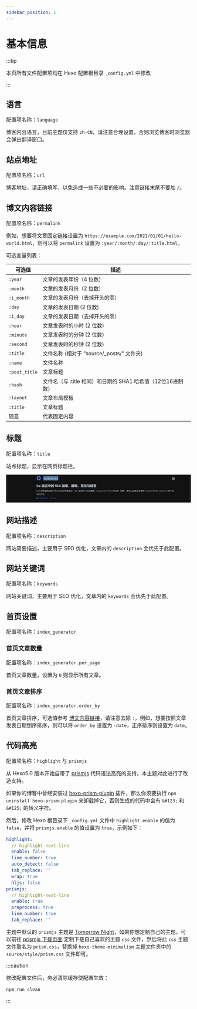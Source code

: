 ```yaml
---
sidebar_position: 1
---
```


# 基本信息

:::tip

本页所有文件配置项均在 Hexo 配置根目录 `_config.yml` 中修改

:::

## 语言

配置项名称：`language`

博客内容语言，目前主题仅支持 `zh-CN`，请注意合理设置，否则浏览博客时浏览器会弹出翻译窗口。

## 站点地址

配置项名称：`url`

博客地址，请正确填写，以免造成一些不必要的影响。注意链接末尾不要加 `/`。

## 博文内容链接

配置项名称：`permalink`

例如，想要将文章固定链接设置为 `https://example.com/2021/01/01/hello-world.html`，则可以将 `permalink` 设置为 `:year/:month/:day/:title.html`。

可选变量列表：

| 可选值           | 描述                                      |
|---------------|-----------------------------------------|
| `:year`       | 文章的发表年份（4 位数）                           |
| `:month`      | 文章的发表月份（2 位数）                           |
| `:i_month`    | 文章的发表月份（去掉开头的零）                         |
| `:day`        | 文章的发表日期 (2 位数)                          |
| `:i_day`      | 文章的发表日期（去掉开头的零）                         |
| `:hour`       | 文章发表时的小时 (2 位数)                         |
| `:minute`     | 文章发表时的分钟 (2 位数)                         |
| `:second`     | 文章发表时的秒钟 (2 位数)                         |
| `:title`      | 文件名称 (相对于 “source/_posts/“ 文件夹)         |
| `:name`       | 文件名称                                    |
| `:post_title` | 文章标题                                    |
| `:hash`       | 文件名（与 :title 相同）和日期的 SHA1 哈希值（12位16进制数） |
| `:layout`     | 文章布局模板                                  |
| `:title`      | 文章标题                                    |
| 随意            | 代表固定内容                                  |

## 标题

配置项名称：`title`

站点标题，显示在网页标题栏。

![网站标题](./img/title.png)

## 网站描述

配置项名称：`description`

网站简要描述，主要用于 SEO 优化，文章内的 `description` 会优先于此配置。

## 网站关键词

配置项名称：`keywords`

网站关键词，主要用于 SEO 优化，文章内的 `keywords` 会优先于此配置。


## 首页设置

配置项名称：`index_generator`

### 首页文章数量

配置项名称：`index_generator.per_page`

首页文章数量，设置为 `0` 则显示所有文章。

### 首页文章排序

配置项名称：`index_generator.order_by`

首页文章排序，可选值参考 [博文内容链接](#博文内容链接)，请注意去除 `:`，例如，想要按照文章发表日期倒序排序，则可以将 `order_by` 设置为 `-date`，正序排序则设置为 `date`。


## 代码高亮

配置项名称：`highlight` 与 `prismjs`

从 Hexo5.0 版本开始自带了 [prismjs](https://prismjs.com/download.html) 代码语法高亮的支持，本主题对此进行了改造支持。

如果你的博客中曾经安装过 [hexo-prism-plugin](https://github.com/ele828/hexo-prism-plugin) 插件，那么你须要执行 `npm uninstall hexo-prism-plugin` 来卸载掉它，否则生成的代码中会有 `&#123;` 和 `&#125;` 的转义字符。

然后，修改 Hexo 根目录下 `_config.yml` 文件中 `highlight.enable` 的值为 `false`，并将 `prismjs.enable` 的值设置为 `true`，示例如下：

```yml title="_config.yml"
highlight:
  // highlight-next-line
  enable: false
  line_number: true
  auto_detect: false
  tab_replace: ''
  wrap: true
  hljs: false
prismjs:
  // highlight-next-line
  enable: true
  preprocess: true
  line_number: true
  tab_replace: ''
```

主题中默认的 `prismjs` 主题是 [Tomorrow Night](https://prismjs.com/download.html#themes=prism-tomorrow)，如果你想定制自己的主题，可以前往 [prismjs 下载页面](https://prismjs.com/download.html) 定制下载自己喜欢的主题 `css` 文件，然后将此 `css` 主题文件取名为 `prism.css`，替换掉 `hexo-theme-minimalism` 主题文件夹中的 `source/style/prism.css` 文件即可。

:::caution

修改配置文件后，务必清除缓存使配置生效：

```bash npm2yarn
npm run clean
```

:::
